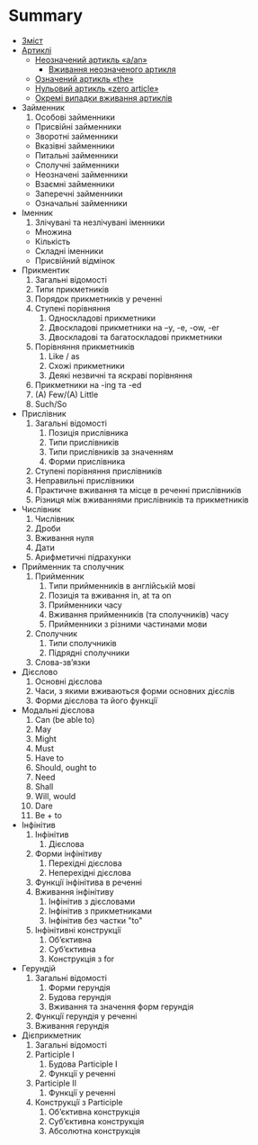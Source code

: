 # Summary

* [Зміст](README.md)
* [Артиклі](1/artikl.md)
   * [Неозначений артикль «a/an»](1/neoznachenii_artikl_aan.md)
       * [Вживання неозначеного артикля](1/vzhivannya_neoznachenogo_artiklya.md)
   * [Означений артикль «the»](1/oznachenii_artikl_the.md)
   * [Нульовий артикль «zero article»](1/nulovii_artikl_zero_article.md)
   * [Окремi випадки вживання артиклiв](1/okremi_vipadki_vzhivannya_artikliv.md)
* Займенник
   1. Особовi займенники
   * Присвiйнi займенники
   * Зворотнi займенники
   * Вказiвнi займенники
   * Питальнi займенники
   * Сполучнi займенники
   * Неозначенi займенники
   * Взаємнi займенники
   * Заперечнi займенники
   * Означальнi займенники
* Iменник
   1. Злiчуванi та незлiчуванi iменники
   * Множина
   * Кiлькiсть
   * Складнi iменники
   * Пpисвiйний вiдмiнок
* Прикментик
    1. Загальні відомості
    2. Типи прикметникiв
    3. Порядок прикметникiв у реченнi
    4. Ступенi порiвняння
        1. Односкладовi прикметники
        2. Двоскладовi прикметники на –y, -e, -ow, -er
        3. Двоскладовi та багатоскладовi прикметники
    5. Порiвняння прикметникiв
        1. Like / as
        2. Схожi прикметники
        3. Деякi незвичнi та яскравi порiвняння
    6. Прикметники на -ing та -ed
    7. (A) Few/(A) Little
    8. Such/So
* Прислiвник
    1. Загальні відомості
        1. Позицiя прислiвника
        2. Типи прислiвникiв
        3. Типи прислiвникiв за значенням
        4. Форми прислiвника
    2. Cтупенi порiвняння прислiвникiв
    3. Неправильнi прислiвники
    4. Практичне вживання та мiсце в реченнi прислiвникiв
    5. Рiзниця мiж вживаннями прислiвникiв та прикметникiв
* Числiвник
    1. Числiвник
    2. Дроби
    3. Вживання нуля
    4. Дати
    5. Арифметичні підрахунки
* Прийменник та cполучник
    1. Прийменник
        1. Tипи прийменникiв в англiйськiй мовi
        2. Позицiя та вживання in, at та on
        3. Прийменники часу
        4. Вживання прийменникiв (та сполучникiв) часу
        5. Прийменники з рiзними частинами мови
    2. Сполучник
        1. Типи сполучникiв
        2. Пiдряднi сполучники
    3. Слова-зв’язки
* Дiєслово
    1. Основнi дiєслова
    2. Часи, з якими вживаються форми основних дiєслiв
    3. Форми дiєслова та його функцiї
* Модальнi дiєслова
    1. Can (be able to)
    2. May
    3. Might
    4. Must
    5. Have to
    6. Should, ought to
    7. Need
    8. Shall
    9. Will, would
    10. Dare
    11. Be + to
* Iнфiнiтив
    1. Iнфiнiтив
        1. Дiєслова
    2. Форми iнфiнiтиву
        1. Перехiднi дiєслова
        2. Неперехiднi дiєслова
    3. Функцiї iнфiнiтива в реченнi
    4. Вживання iнфiнiтиву
        1. Iнфiнiтив з дiєсловами
        2. Iнфiнiтив з прикметниками
        3. Iнфiнiтив без частки "to"
    5. Iнфiнiтивнi конструкцiї
        1. Об’єктивна
        2. Суб’єктивна
        3. Конструкцiя з for
* Герундiй
    1. Загальні відомості
        1. Форми герундiя
        2. Будова герундiя
        3. Вживання та значення форм герундiя
    2. Функцiї герундiя у реченнi
    3. Вживання герундiя
* Дiєприкметник
    1. Загальні відомості
    2. Participle I
        1. Будова Participle I
        2. Функцiї у реченнi
    3. Participle II
        1. Функцiї у реченнi
    4. Конструкцiї з Participle
        1. Об’єктивна конструкцiя
        2. Суб’єктивна конструкцiя
        3. Абсолютна конструкцiя

